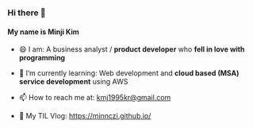 ### Hi there 👋 
#### My name is Minji Kim

- 😄 I am: A business analyst / **product developer** who **fell in love with programming**
- 🌱 I’m currently learning: Web development and **cloud based (MSA) service development** using AWS

- 📫 How to reach me at: kmj1995kr@gmail.com
- 💬 My TIL Vlog: https://minnczi.github.io/


<!--
**minnczi/minnczi** is a ✨ _special_ ✨ repository because its `README.md` (this file) appears on your GitHub profile.

Here are some ideas to get you started:

- 🔭 I’m currently working on ...
- 🌱 I’m currently learning ...
- 👯 I’m looking to collaborate on ...
- 🤔 I’m looking for help with ...
- 💬 Ask me about ...
- 📫 How to reach me: ...
- 😄 Pronouns: ...
- ⚡ Fun fact: ...
-->

